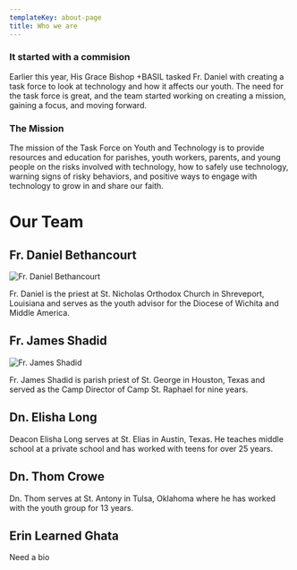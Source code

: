 ```yaml
---
templateKey: about-page
title: Who we are
---
```

### It started with a commision

Earlier this year, His Grace Bishop +BASIL tasked Fr. Daniel with creating a task force to look at technology and how it affects our youth. The need for the task force is great, and the team started working on creating a mission, gaining a focus, and moving forward. 

### The Mission

The mission of the Task Force on Youth and Technology is to provide resources and education for parishes, youth workers, parents, and young people on the risks involved with technology, how to safely use technology, warning signs of risky behaviors, and positive ways to engage with technology to grow in and share our faith.

### 



# **Our Team**

## Fr. Daniel Bethancourt

![](/img/frdaneil.jpg "Fr. Daniel Bethancourt")



Fr. Daniel is the priest at St. Nicholas Orthodox Church in Shreveport, Louisiana and serves as the youth advisor for the Diocese of Wichita and Middle America.



## Fr. James Shadid

![](/img/frjames.jpg "Fr. James Shadid")

Fr. James Shadid is parish priest of St. George in Houston, Texas and served as the Camp Director of Camp St. Raphael for nine years.



## Dn. Elisha Long

Deacon Elisha Long serves at St. Elias in Austin, Texas. He teaches middle school at a private school and has worked with teens for over 25 years.



## Dn. Thom Crowe

Dn. Thom serves at St. Antony in Tulsa, Oklahoma where he has worked with the youth group for 13 years. 



## Erin Learned Ghata

Need a bio
